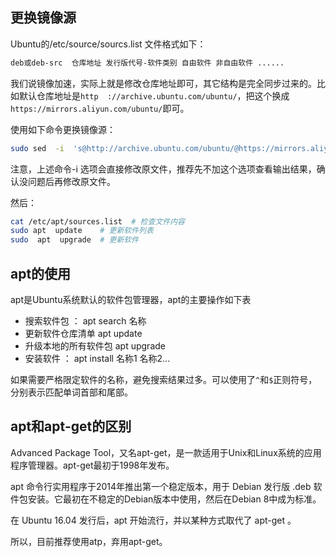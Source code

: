 ## 更换镜像源

Ubuntu的/etc/source/sourcs.list 文件格式如下：

```sh
deb或deb-src  仓库地址 发行版代号-软件类别 自由软件 非自由软件 ......
```

我们说镜像加速，实际上就是修改仓库地址即可，其它结构是完全同步过来的。比如默认仓库地址是`http  ://archive.ubuntu.com/ubuntu/`，把这个换成 ` https://mirrors.aliyun.com/ubuntu/ `即可。

使用如下命令更换镜像源：

```sh
sudo sed  -i  's@http://archive.ubuntu.com/ubuntu/@https://mirrors.aliyun.com/ubuntu/@g'   /etc/apt/sources.list
```

注意，上述命令-i 选项会直接修改原文件，推荐先不加这个选项查看输出结果，确认没问题后再修改原文件。

然后：

```sh
cat /etc/apt/sources.list  # 检查文件内容
sudo apt  update    # 更新软件列表
sudo  apt  upgrade  # 更新软件
```

## apt的使用

apt是Ubuntu系统默认的软件包管理器，apt的主要操作如下表

- 搜索软件包 ： apt search 名称
- 更新软件仓库清单  apt update
- 升级本地的所有软件包  apt upgrade
- 安装软件 ： apt install 名称1 名称2... 

如果需要严格限定软件的名称，避免搜索结果过多。可以使用了`^`和`$`正则符号，分别表示匹配单词首部和尾部。

## apt和apt-get的区别

Advanced Package Tool，又名apt-get，是一款适用于Unix和Linux系统的应用程序管理器。apt-get最初于1998年发布。

apt 命令行实用程序于2014年推出第一个稳定版本，用于 Debian 发行版 .deb 软件包安装。它最初在不稳定的Debian版本中使用，然后在Debian 8中成为标准。

在 Ubuntu 16.04 发行后，apt 开始流行，并以某种方式取代了 apt-get 。

所以，目前推荐使用atp，弃用apt-get。
